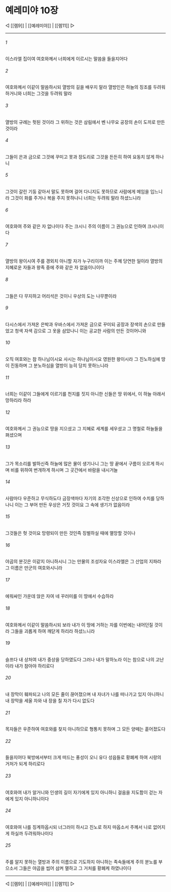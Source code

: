 ﻿# 예레미야 10장

◁ [[렘9]] | [[예레미야]] | [[렘11]] ▷
***

###### 1
이스라엘 집이여 여호와께서 너희에게 이르시는 말씀을 들을지어다

###### 2
여호와께서 이같이 말씀하시되 열방의 길을 배우지 말라 열방인은 하늘의 징조를 두려워하거니와 너희는 그것을 두려워 말라

###### 3
열방의 규례는 헛된 것이라 그 위하는 것은 삼림에서 벤 나무요 공장의 손이 도끼로 만든 것이라

###### 4
그들이 은과 금으로 그것에 꾸미고 못과 장도리로 그것을 든든히 하여 요동치 않게 하나니

###### 5
그것이 갈린 기둥 같아서 말도 못하며 걸어 다니지도 못하므로 사람에게 메임을 입느니라 그것이 화를 주거나 복을 주지 못하나니 너희는 두려워 말라 하셨느니라

###### 6
여호와여 주와 같은 자 없나이다 주는 크시니 주의 이름이 그 권능으로 인하여 크시니이다

###### 7
열방의 왕이시여 주를 경외치 아니할 자가 누구리이까 이는 주께 당연한 일이라 열방의 지혜로운 자들과 왕족 중에 주와 같은 자 없음이니이다

###### 8
그들은 다 무지하고 어리석은 것이니 우상의 도는 나무뿐이라

###### 9
다시스에서 가져온 은박과 우바스에서 가져온 금으로 꾸미되 공장과 장색의 손으로 만들었고 청색 자색 감으로 그 옷을 삼았나니 이는 공교한 사람의 만든 것이어니와

###### 10
오직 여호와는 참 하나님이시요 사시는 하나님이시요 영원한 왕이시라 그 진노하심에 땅이 진동하며 그 분노하심을 열방이 능히 당치 못하느니라

###### 11
너희는 이같이 그들에게 이르기를 천지를 짓지 아니한 신들은 땅 위에서, 이 하늘 아래서 망하리라 하라

###### 12
여호와께서 그 권능으로 땅을 지으셨고 그 지혜로 세계를 세우셨고 그 명철로 하늘들을 펴셨으며

###### 13
그가 목소리를 발하신즉 하늘에 많은 물이 생기나니 그는 땅 끝에서 구름이 오르게 하시며 비를 위하여 번개하게 하시며 그 곳간에서 바람을 내시거늘

###### 14
사람마다 우준하고 무식하도다 금장색마다 자기의 조각한 신상으로 인하여 수치를 당하나니 이는 그 부어 만든 우상은 거짓 것이요 그 속에 생기가 없음이라

###### 15
그것들은 헛 것이요 망령되이 만든 것인즉 징벌하실 때에 멸망할 것이나

###### 16
야곱의 분깃은 이같지 아니하시니 그는 만물의 조성자요 이스라엘은 그 산업의 지파라 그 이름은 만군의 여호와시니라

###### 17
에워싸인 가운데 앉은 자여 네 꾸러미를 이 땅에서 수습하라

###### 18
여호와께서 이같이 말씀하시되 보라 내가 이 땅에 거하는 자를 이번에는 내어던질 것이라 그들을 괴롭게 하여 깨닫게 하리라 하셨느니라

###### 19
슬프다 내 상처여 내가 중상을 당하였도다 그러나 내가 말하노라 이는 참으로 나의 고난이라 내가 참아야 하리로다

###### 20
내 장막이 훼파되고 나의 모든 줄이 끊어졌으며 내 자녀가 나를 떠나가고 있지 아니하니 내 장막을 세울 자와 내 장을 칠 자가 다시 없도다

###### 21
목자들은 우준하여 여호와를 찾지 아니하므로 형통치 못하며 그 모든 양떼는 흩어졌도다

###### 22
들을지어다 북방에서부터 크게 떠드는 풍성이 오니 유다 성읍들로 황폐케 하여 시랑의 거처가 되게 하리로다

###### 23
여호와여 내가 알거니와 인생의 길이 자기에게 있지 아니하니 걸음을 지도함이 걷는 자에게 있지 아니하니이다

###### 24
여호와여 나를 징계하옵시되 너그러이 하시고 진노로 하지 마옵소서 주께서 나로 없어지게 하실까 두려워하나이다

###### 25
주를 알지 못하는 열방과 주의 이름으로 기도하지 아니하는 족속들에게 주의 분노를 부으소서 그들은 야곱을 씹어 삼켜 멸하고 그 거처를 황폐케 하였나이다

***
◁ [[렘9]] | [[예레미야]] | [[렘11]] ▷